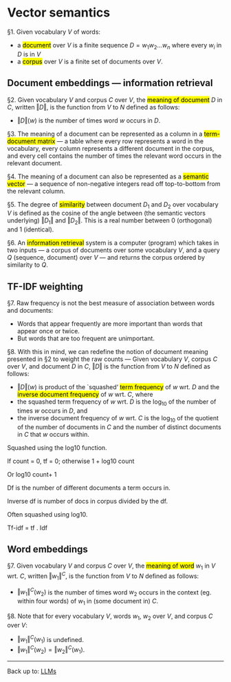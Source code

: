 # Vector semantics

§1. Given vocabulary $V$ of words:
- a <mark>document</mark> over $V$ is a finite sequence $D = w_1w_2...w_n$ where every $w_i$ in $D$ is in $V$
- a <mark>corpus</mark> over  $V$ is a finite set of documents over $V$.

## Document embeddings — information retrieval

§2. Given vocabulary $V$ and corpus $C$ over $V$, the <mark>meaning of document</mark> $D$ in $C$, written $\Vert D\Vert$, is the function from $V$ to $N$ defined as follows:
- $\Vert D\Vert(w)$ is the number of times word $w$ occurs in $D$. 

§3. The meaning of a document can be represented as a column in a <mark>term-document matrix</mark> — a table where every row represents a word in the vocabulary, every column represents a different document in the corpus, and every cell contains the number of times the relevant word occurs in the relevant document. 

§4. The meaning of a document can also be represented as a <mark>semantic vector</mark> — a sequence of non-negative integers read off top-to-bottom from the relevant column.

§5. The degree of <mark>similarity</mark> between document $D_1$ and $D_2$ over vocabulary $V$ is defined as the cosine of the angle between (the semantic vectors underlying) $\Vert D_1\Vert$ and $\Vert D_2\Vert$. This is a real number between $0$ (orthogonal) and $1$ (identical).

§6. An <mark>information retrieval</mark> system is a computer (program) which takes in two inputs — a corpus of documents over some vocabulary $V$, and a query $Q$ (sequence, document) over $V$ — and returns the corpus ordered by similarity to $Q$.

## TF-IDF weighting

§7. Raw frequency is not the best measure of association between words and documents:
- Words that appear frequently are more important than words that appear once or twice.
- But words that are too frequent are unimportant. 

§8. With this in mind, we can redefine the notion of document meaning presented in §2 to weight the raw counts — Given vocabulary $V$, corpus $C$ over $V$, and document $D$ in $C$, $\Vert D\Vert$ is the function from $V$ to $N$ defined as follows:
- $\Vert D\Vert(w)$ is product of the `squashed‘ <mark>term frequency</mark> of $w$ wrt. $D$ and the <mark>inverse document frequency</mark> of $w$ wrt. $C$, where
- the squashed term frequency of $w$ wrt. $D$ is the $\log_{10}$ of the number of times $w$ occurs in $D$, and
- the inverse document frequency of $w$ wrt. $C$ is the $\log_{10}$ of the quotient of the number of documents in $C$ and the number of distinct documents in $C$ that $w$ occurs within. 







Squashed using the log10 function. 

If count = 0, tf = 0; otherwise 1 + log10 count

Or log10 count+ 1

Df is the number of different documents a term occurs in.

Inverse df is number of docs in corpus divided by the df.

Often squashed using log10. 

Tf-idf = tf . Idf 

## Word embeddings

§7. Given vocabulary $V$ and corpus $C$ over $V$, the <mark>meaning of word</mark> $w_1$ in $V$ wrt. $C$, written $\Vert w_1\Vert^C$, is the function from $V$ to $N$ defined as follows:
- $\Vert w_1\Vert^C(w_2)$ is the number of times word $w_2$ occurs in the context (eg. within four words) of $w_1$ in (some document in) $C$.

§8. Note that for every vocabulary $V$, words $w_1$, $w_2$ over $V$, and corpus $C$ over $V$:
- $\Vert w_1\Vert^C(w_1)$ is undefined.
- $\Vert w_1\Vert^C(w_2)=\Vert w_2\Vert^C(w_1)$.




----

Back up to: [LLMs](index.md)
